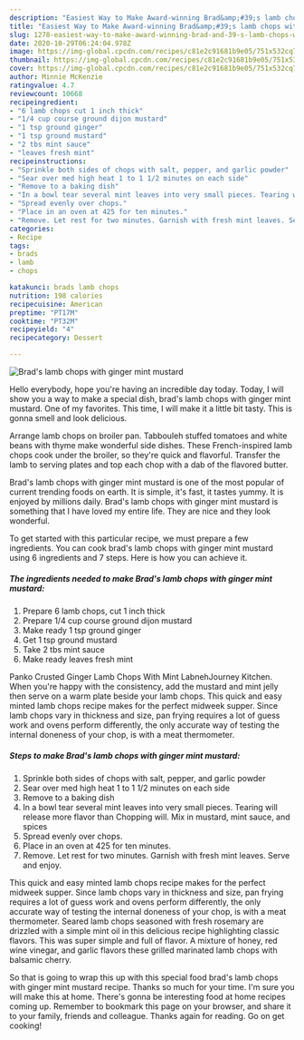 ```yaml
---
description: "Easiest Way to Make Award-winning Brad&amp;#39;s lamb chops with ginger mint mustard"
title: "Easiest Way to Make Award-winning Brad&amp;#39;s lamb chops with ginger mint mustard"
slug: 1278-easiest-way-to-make-award-winning-brad-and-39-s-lamb-chops-with-ginger-mint-mustard
date: 2020-10-29T06:24:04.978Z
image: https://img-global.cpcdn.com/recipes/c81e2c91681b9e05/751x532cq70/brads-lamb-chops-with-ginger-mint-mustard-recipe-main-photo.jpg
thumbnail: https://img-global.cpcdn.com/recipes/c81e2c91681b9e05/751x532cq70/brads-lamb-chops-with-ginger-mint-mustard-recipe-main-photo.jpg
cover: https://img-global.cpcdn.com/recipes/c81e2c91681b9e05/751x532cq70/brads-lamb-chops-with-ginger-mint-mustard-recipe-main-photo.jpg
author: Minnie McKenzie
ratingvalue: 4.7
reviewcount: 10668
recipeingredient:
- "6 lamb chops cut 1 inch thick"
- "1/4 cup course ground dijon mustard"
- "1 tsp ground ginger"
- "1 tsp ground mustard"
- "2 tbs mint sauce"
- "leaves fresh mint"
recipeinstructions:
- "Sprinkle both sides of chops with salt, pepper, and garlic powder"
- "Sear over med high heat 1 to 1 1/2 minutes on each side"
- "Remove to a baking dish"
- "In a bowl tear several mint leaves into very small pieces. Tearing will release more flavor than Chopping will. Mix in mustard, mint sauce, and spices"
- "Spread evenly over chops."
- "Place in an oven at 425 for ten minutes."
- "Remove. Let rest for two minutes. Garnish with fresh mint leaves. Serve and enjoy."
categories:
- Recipe
tags:
- brads
- lamb
- chops

katakunci: brads lamb chops 
nutrition: 198 calories
recipecuisine: American
preptime: "PT17M"
cooktime: "PT32M"
recipeyield: "4"
recipecategory: Dessert

---
```



![Brad&#39;s lamb chops with ginger mint mustard](https://img-global.cpcdn.com/recipes/c81e2c91681b9e05/751x532cq70/brads-lamb-chops-with-ginger-mint-mustard-recipe-main-photo.jpg)

Hello everybody, hope you're having an incredible day today. Today, I will show you a way to make a special dish, brad&#39;s lamb chops with ginger mint mustard. One of my favorites. This time, I will make it a little bit tasty. This is gonna smell and look delicious.

Arrange lamb chops on broiler pan. Tabbouleh stuffed tomatoes and white beans with thyme make wonderful side dishes. These French-inspired lamb chops cook under the broiler, so they&#39;re quick and flavorful. Transfer the lamb to serving plates and top each chop with a dab of the flavored butter.

Brad&#39;s lamb chops with ginger mint mustard is one of the most popular of current trending foods on earth. It is simple, it's fast, it tastes yummy. It is enjoyed by millions daily. Brad&#39;s lamb chops with ginger mint mustard is something that I have loved my entire life. They are nice and they look wonderful.


To get started with this particular recipe, we must prepare a few ingredients. You can cook brad&#39;s lamb chops with ginger mint mustard using 6 ingredients and 7 steps. Here is how you can achieve it.

<!--inarticleads1-->

##### The ingredients needed to make Brad&#39;s lamb chops with ginger mint mustard:

1. Prepare 6 lamb chops, cut 1 inch thick
1. Prepare 1/4 cup course ground dijon mustard
1. Make ready 1 tsp ground ginger
1. Get 1 tsp ground mustard
1. Take 2 tbs mint sauce
1. Make ready leaves fresh mint


Panko Crusted Ginger Lamb Chops With Mint LabnehJourney Kitchen. When you&#39;re happy with the consistency, add the mustard and mint jelly then serve on a warm plate beside your lamb chops. This quick and easy minted lamb chops recipe makes for the perfect midweek supper. Since lamb chops vary in thickness and size, pan frying requires a lot of guess work and ovens perform differently, the only accurate way of testing the internal doneness of your chop, is with a meat thermometer. 

<!--inarticleads2-->

##### Steps to make Brad&#39;s lamb chops with ginger mint mustard:

1. Sprinkle both sides of chops with salt, pepper, and garlic powder
1. Sear over med high heat 1 to 1 1/2 minutes on each side
1. Remove to a baking dish
1. In a bowl tear several mint leaves into very small pieces. Tearing will release more flavor than Chopping will. Mix in mustard, mint sauce, and spices
1. Spread evenly over chops.
1. Place in an oven at 425 for ten minutes.
1. Remove. Let rest for two minutes. Garnish with fresh mint leaves. Serve and enjoy.


This quick and easy minted lamb chops recipe makes for the perfect midweek supper. Since lamb chops vary in thickness and size, pan frying requires a lot of guess work and ovens perform differently, the only accurate way of testing the internal doneness of your chop, is with a meat thermometer. Seared lamb chops seasoned with fresh rosemary are drizzled with a simple mint oil in this delicious recipe highlighting classic flavors. This was super simple and full of flavor. A mixture of honey, red wine vinegar, and garlic flavors these grilled marinated lamb chops with balsamic cherry. 

So that is going to wrap this up with this special food brad&#39;s lamb chops with ginger mint mustard recipe. Thanks so much for your time. I'm sure you will make this at home. There's gonna be interesting food at home recipes coming up. Remember to bookmark this page on your browser, and share it to your family, friends and colleague. Thanks again for reading. Go on get cooking!
